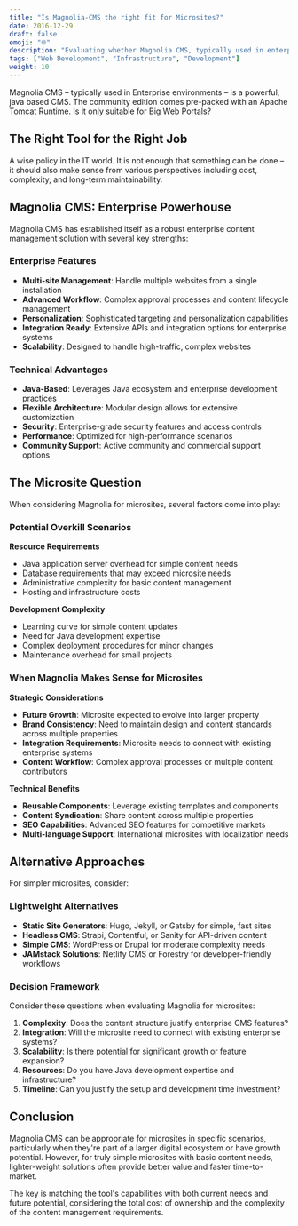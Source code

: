 ```yaml
---
title: "Is Magnolia-CMS the right fit for Microsites?"
date: 2016-12-29
draft: false
emoji: "🌐"
description: "Evaluating whether Magnolia CMS, typically used in enterprise environments, is suitable for smaller microsite projects."
tags: ["Web Development", "Infrastructure", "Development"]
weight: 10
---
```


Magnolia CMS – typically used in Enterprise environments – is a powerful, java based CMS. The community edition comes pre-packed with an Apache Tomcat Runtime. Is it only suitable for Big Web Portals?

## The Right Tool for the Right Job

A wise policy in the IT world. It is not enough that something can be done – it should also make sense from various perspectives including cost, complexity, and long-term maintainability.

## Magnolia CMS: Enterprise Powerhouse

Magnolia CMS has established itself as a robust enterprise content management solution with several key strengths:

### Enterprise Features
- **Multi-site Management**: Handle multiple websites from a single installation
- **Advanced Workflow**: Complex approval processes and content lifecycle management
- **Personalization**: Sophisticated targeting and personalization capabilities
- **Integration Ready**: Extensive APIs and integration options for enterprise systems
- **Scalability**: Designed to handle high-traffic, complex websites

### Technical Advantages
- **Java-Based**: Leverages Java ecosystem and enterprise development practices
- **Flexible Architecture**: Modular design allows for extensive customization
- **Security**: Enterprise-grade security features and access controls
- **Performance**: Optimized for high-performance scenarios
- **Community Support**: Active community and commercial support options

## The Microsite Question

When considering Magnolia for microsites, several factors come into play:

### Potential Overkill Scenarios

**Resource Requirements**
- Java application server overhead for simple content needs
- Database requirements that may exceed microsite needs
- Administrative complexity for basic content management
- Hosting and infrastructure costs

**Development Complexity**
- Learning curve for simple content updates
- Need for Java development expertise
- Complex deployment procedures for minor changes
- Maintenance overhead for small projects

### When Magnolia Makes Sense for Microsites

**Strategic Considerations**
- **Future Growth**: Microsite expected to evolve into larger property
- **Brand Consistency**: Need to maintain design and content standards across multiple properties
- **Integration Requirements**: Microsite needs to connect with existing enterprise systems
- **Content Workflow**: Complex approval processes or multiple content contributors

**Technical Benefits**
- **Reusable Components**: Leverage existing templates and components
- **Content Syndication**: Share content across multiple properties
- **SEO Capabilities**: Advanced SEO features for competitive markets
- **Multi-language Support**: International microsites with localization needs

## Alternative Approaches

For simpler microsites, consider:

### Lightweight Alternatives
- **Static Site Generators**: Hugo, Jekyll, or Gatsby for simple, fast sites
- **Headless CMS**: Strapi, Contentful, or Sanity for API-driven content
- **Simple CMS**: WordPress or Drupal for moderate complexity needs
- **JAMstack Solutions**: Netlify CMS or Forestry for developer-friendly workflows

### Decision Framework

Consider these questions when evaluating Magnolia for microsites:

1. **Complexity**: Does the content structure justify enterprise CMS features?
2. **Integration**: Will the microsite need to connect with existing enterprise systems?
3. **Scalability**: Is there potential for significant growth or feature expansion?
4. **Resources**: Do you have Java development expertise and infrastructure?
5. **Timeline**: Can you justify the setup and development time investment?

## Conclusion

Magnolia CMS can be appropriate for microsites in specific scenarios, particularly when they're part of a larger digital ecosystem or have growth potential. However, for truly simple microsites with basic content needs, lighter-weight solutions often provide better value and faster time-to-market.

The key is matching the tool's capabilities with both current needs and future potential, considering the total cost of ownership and the complexity of the content management requirements.
